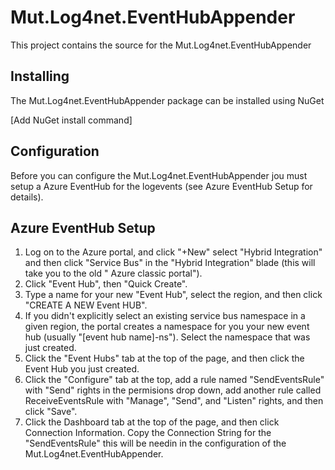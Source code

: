 # Mut.Log4net.EventHubAppender
This project contains the source for the Mut.Log4net.EventHubAppender 

## Installing
The Mut.Log4net.EventHubAppender package can be installed using NuGet

[Add NuGet install command]

## Configuration
Before you can configure the Mut.Log4net.EventHubAppender jou must setup a Azure EventHub for the logevents (see Azure EventHub Setup for details).

<configuration>
  <configSections>
    <section name="log4net" type="log4net.Config.Log4NetConfigurationSectionHandler, log4net" />
  </configSections>
  <log4net>
    <root>
      <level value="ALL" />
      <appender-ref ref="EventHubAppender" />
    </root>
    <appender name="EventHubAppender" type="Mut.Log4net.EventHubAppender.EventHubAppender, Mut.Log4net.EventHubAppender">
      <eventHubName value="logging" />
      <eventHubConnectionString value="Endpoint=sb://[your-servicebusnamespace].servicebus.windows.net/;SharedAccessKeyName=SendEventsRule;SharedAccessKey=[YourSharedAccessKeyForSendEventsRule]" />
      <environment value="[Environment eg. Dev, Test, or Prod]" />
      <application value="[NameOfYourApp]" />
      <subsystem value="[SubSystem eg. WebSite]" />
    </appender>
  </log4net>
</configuration>

## Azure EventHub Setup
1. Log on to the Azure portal, and click "+New" select "Hybrid Integration" and then click "Service Bus" in the "Hybrid Integration" blade (this will take you to the old " Azure classic portal").
2. Click "Event Hub", then "Quick Create".
3. Type a name for your new "Event Hub", select the region, and then click "CREATE A NEW Event HUB".
4. If you didn't explicitly select an existing service bus namespace in a given region, the portal creates a namespace for you your new event hub (usually "[event hub name]-ns"). Select the namespace that was just created.
5. Click the "Event Hubs" tab at the top of the page, and then click the Event Hub you just created.
6. Click the "Configure" tab at the top, add a rule named "SendEventsRule" with "Send" rights in the permisions drop down, add another rule called ReceiveEventsRule with "Manage", "Send", and "Listen" rights, and then click "Save".
7. Click the Dashboard tab at the top of the page, and then click Connection Information. Copy the Connection String for the "SendEventsRule" this will be needin in the configuration of the Mut.Log4net.EventHubAppender.
